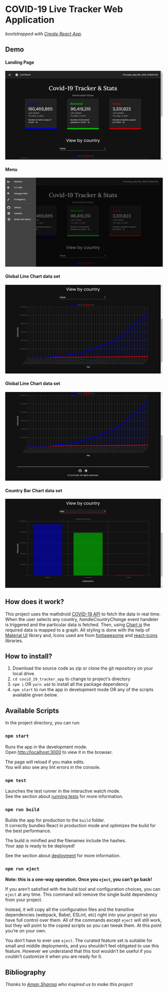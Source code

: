 # COVID-19 Live Tracker Web Application
*bootstrapped with [Create React App](https://github.com/facebook/create-react-app).*

## **Demo**
#### **Landing Page**
![1](./src/img/1.jpeg)
#### **Menu**
![2](./src/img/2.jpeg)
#### **Global Line Chart data set**
![3](./src/img/3.jpeg)
#### **Global Line Chart data set**
![4](./src/img/4.jpeg)
#### **Country Bar Chart data set**
![5](./src/img/5.jpeg)

## How does it work?

This project uses the mathdroid [COVID-19 API](https://github.com/mathdroid/covid-19-api) to fetch the data in real time. When the user selects any country, *handleCountryChange* event handeler is triggered and the particular data is fetched. Then, using [Chart js](https://www.chartjs.org/) the required data is mapped to a graph. All styling is done with the help of [Material UI](https://material-ui.com/) library and, Icons used are from [fontawesome](https://fontawesome.com/) and [react-icons](https://react-icons.github.io/react-icons/) libraries.

## How to install?

1. Download the source code as zip or clone the git repository on your local drive.
2. `cd covid_19_tracker_app` to change to project's directory
3. `npm i` OR `yarn add` to install all the package dependency
4. `npm start` to run the app in development mode OR any of the scripts available given below.

## Available Scripts

In the project directory, you can run:

### `npm start`

Runs the app in the development mode.<br />
Open [http://localhost:3000](http://localhost:3000) to view it in the browser.

The page will reload if you make edits.<br />
You will also see any lint errors in the console.

### `npm test`

Launches the test runner in the interactive watch mode.<br />
See the section about [running tests](https://facebook.github.io/create-react-app/docs/running-tests) for more information.

### `npm run build`

Builds the app for production to the `build` folder.<br />
It correctly bundles React in production mode and optimizes the build for the best performance.

The build is minified and the filenames include the hashes.<br />
Your app is ready to be deployed!

See the section about [deployment](https://facebook.github.io/create-react-app/docs/deployment) for more information.

### `npm run eject`

**Note: this is a one-way operation. Once you `eject`, you can’t go back!**

If you aren’t satisfied with the build tool and configuration choices, you can `eject` at any time. This command will remove the single build dependency from your project.

Instead, it will copy all the configuration files and the transitive dependencies (webpack, Babel, ESLint, etc) right into your project so you have full control over them. All of the commands except `eject` will still work, but they will point to the copied scripts so you can tweak them. At this point you’re on your own.

You don’t have to ever use `eject`. The curated feature set is suitable for small and middle deployments, and you shouldn’t feel obligated to use this feature. However we understand that this tool wouldn’t be useful if you couldn’t customize it when you are ready for it.

## Bibliography

*Thanks to [Aman Sharma](https://github.com/Aman22sharma) who inspired us to make this project*
